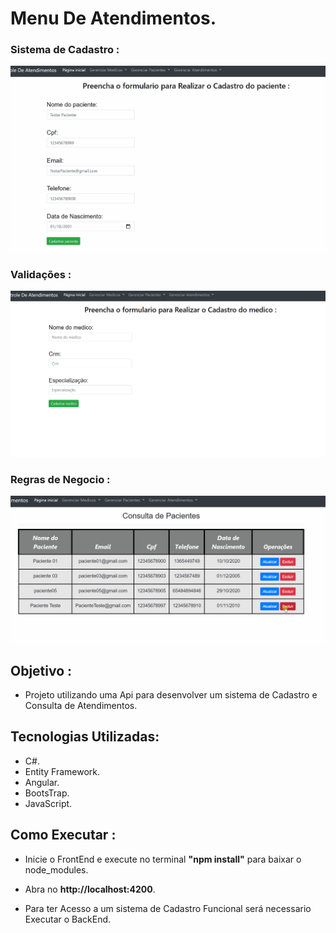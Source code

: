 # Menu De Atendimentos.

### Sistema de Cadastro :
<p align="center" >
  <img src="GitHub/CadastrarPaciente.gif" width="600">
</p>

### Validações :
<p align="center" >
  <img  width="600" src="GitHub/ValidandoMedico.gif"   >
</p>

### Regras de Negocio :
<p align="center" >
  <img src="GitHub/ExcluindoPaciente.gif" width="600"    >
</p>

## Objetivo :
- Projeto utilizando uma Api para desenvolver um sistema de Cadastro e Consulta de Atendimentos. 

## Tecnologias Utilizadas:
- C#.
- Entity Framework.
- Angular.
- BootsTrap.
- JavaScript.


## Como Executar :
- Inicie o FrontEnd e execute no terminal **"npm install"** para baixar o node_modules.

- Abra no **http://localhost:4200**.

- Para ter Acesso a um sistema de Cadastro Funcional será necessario Executar o BackEnd.

